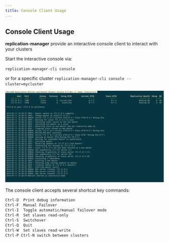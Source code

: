 ```yaml
---
title: Console Client Usage
---
```


## Console Client Usage

**replication-manager** provide an interactive console client to interact with your clusters

Start the interactive console via:

`replication-manager-cli console`

or for a specific cluster
`replication-manager-cli console --cluster=mycluster`

![mrmconsole](/images/console.png)

The console client accepts several shortcut key commands:

```
Ctrl-D  Print debug information
Ctrl-F  Manual Failover
Ctrl-I  Toggle automatic/manual failover mode
Ctrl-R  Set slaves read-only
Ctrl-S  Switchover
Ctrl-Q  Quit
Ctrl-W  Set slaves read-write
Ctrl-P Ctrl-N switch between clusters
```
